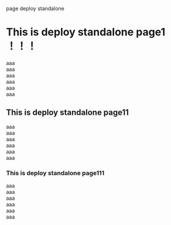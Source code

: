 

page deploy standalone


# This is deploy standalone page1 ！！！
aaa<br />
aaa<br />
aaa<br />
aaa<br />
aaa<br />
aaa<br />
## This is deploy standalone page11
aaa<br />
aaa<br />
aaa<br />
aaa<br />
aaa<br />
aaa<br />
### This is deploy standalone page111
aaa<br />
aaa<br />
aaa<br />
aaa<br />
aaa<br />
aaa<br />